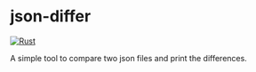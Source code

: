 # json-differ

[![Rust](https://github.com/includeamin/json-differ/actions/workflows/rust.yml/badge.svg)](https://github.com/includeamin/json-differ/actions/workflows/rust.yml)

A simple tool to compare two json files and print the differences.
